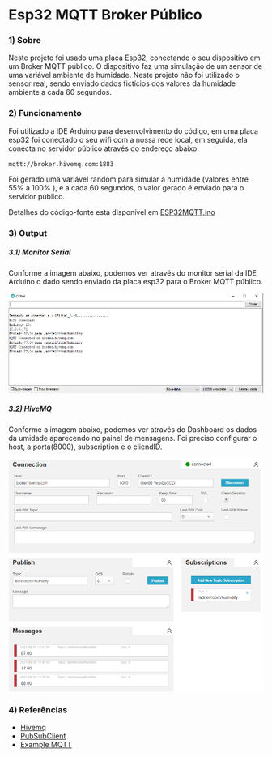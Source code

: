# Esp32 MQTT Broker Público



### 1) Sobre

Neste projeto foi usado uma placa Esp32, conectando o seu dispositivo em um Broker MQTT público. O dispositivo faz uma simulação de um sensor de uma variável ambiente de humidade. Neste projeto não foi utilizado o sensor real, sendo enviado dados fictícios dos valores da humidade ambiente a cada 60 segundos.

### 2) Funcionamento

Foi utilizado a IDE Arduino para desenvolvimento do código, em uma placa esp32 foi conectado o seu wifi com a nossa rede local, em seguida, ela conecta no servidor público através do endereço abaixo:

```
mqtt://broker.hivemq.com:1883
```

Foi gerado uma variável random para simular a humidade (valores entre 55% a 100% ), e a cada 60 segundos, o valor gerado é enviado para o servidor público.

Detalhes do código-fonte esta disponível em [ESP32MQTT.ino](https://github.com/adrielnardi/ESP32/blob/main/ESP32MQTT/ESP32MQTT.ino)

### 3) Output
##### 3.1) Monitor Serial

Conforme a imagem abaixo, podemos ver através do monitor serial da IDE Arduino o dado sendo enviado da placa esp32 para o Broker MQTT público.

![](https://github.com/adrielnardi/ESP32/blob/main/ESP32MQTT/img/monitorSerial.PNG)

##### 3.2) HiveMQ

Conforme a imagem abaixo, podemos ver através do Dashboard os dados da umidade aparecendo no painel de mensagens. Foi preciso configurar o host, a porta(8000), subscription e o cliendID.


![](https://github.com/adrielnardi/ESP32/blob/main/ESP32MQTT/img/hiveMQTT.PNG)

### 4) Referências

- [Hivemq](https://www.hivemq.com/mqtt-cloud-broker/) 
- [PubSubClient](https://github.com/knolleary/pubsubclient)
- [Example MQTT](https://github.com/knolleary/pubsubclient/tree/master/examples/mqtt_basic)

